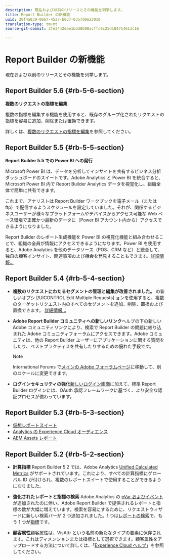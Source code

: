 ```yaml
---
description: 現在および以前のリリースとその機能を列挙します。
title: Report Builder の新機能
uuid: 20f4a839-0667-45a7-b037-0357d0e23010
translation-type: tm+mt
source-git-commit: 3fe3442eae1bdd8b90acffc9c25d184714613c16

---
```



# Report Builder の新機能

現在および以前のリリースとその機能を列挙します。

## Report Builder 5.6 {#rb-5-6-section}

**複数のリクエストの指標を編集**

複数の指標を編集する機能を使用すると、既存のグループ化されたリクエストの指標を容易に追加、削除または置換できます。

詳しくは、[複数のリクエストの指標を編集](/help/analyze/report-builder/manage-requests/edit-multiple-metrics.md)を参照してください。

## Report Builder 5.5 {#rb-5-5-section}

**Report Builder 5.5 での Power BI への発行**

Microsoft Power BI は、データを分析してインサイトを共有するビジネス分析ダッシュボードのスイートです。Adobe Analytics と Power BI を統合すると、Microsoft Power BI 内で Report Builder Analytics データを視覚化し、組織全体で簡単に共有できます。

これまで、アナリストは Report Builder ワークブックを電子メール（または ftp）で配信するようスケジュールを設定していました。それが、関係するビジネスユーザーが様々なプラットフォームやデバイスからアクセス可能な Web ベース環境で正確かつ最新のデータに（Power BI アカウント内から）アクセスできるようになりました。

Report Builder のレポート生成機能を Power BI の視覚化機能と組み合わせることで、組織の全員が情報にアクセスできるようになります。Power BI を使用すると、Adobe Analytics を他のデータソース（POS、CRM など）と統合して、独自の顧客インサイト、関連事項および機会を発見することもできます。[詳細情報...](/help/analyze/report-builder/c-publish-power-bi/power-bi.md)

## Report Builder 5.4 {#rb-5-4-section}

* **複数のリクエストにわたるセグメントの管理と編集が改善されました。** の新しいオプシ [!UICONTROL Edit Multiple Requests] ョンを使用すると、複数のターゲットリクエスト内のすべてのセグメントを追加、削除、置換および置換できます。 [詳細情報...](/help/analyze/report-builder/data-requests/segmentation.md#section_C3D63FCBE1A94369A319243313B03C93)

* **Adobe Report Builder コミュニティへの新しいリンク**&#x200B;ヘルプの下の新しい Adobe コミュニティリンクにより、検索で Report Builder の問題に絞り込まれた Adobe コミュニティフォーラムにアクセスできます。Adobe コミュニティは、他の Report Builder ユーザーにアプリケーションに関する質問をしたり、ベストプラクティスを共有したりするための優れた手段です。

   >[!NOTE]
   >
   >International Forums で[メインの Adobe フォーラムページ](https://forums.adobe.com/welcome)に移動して、別のロケールに変更できます。

* **ログインセキュリティの強化**[新しいログイン画面](/help/analyze/report-builder/setup/login.md)に加えて、標準 Report Builder ログインには、OAuth 承認フレームワークに基づく、より安全な認証プロセスが備わっています。

## Report Builder 5.3 {#rb-5-3-section}

* [仮想レポートスイート](https://docs.adobe.com/help/ja-JP/analytics/components/virtual-report-suites/vrs-about.html)
* [Analytics の Experience Cloud オーディエンス](https://docs.adobe.com/content/help/ja-JP/core-services/interface/audiences/audience-library.html)
* [AEM Assets レポート](https://docs.adobe.com/content/help/en/analytics/integration/aem-assets-reporting.html)

## Report Builder 5.2 {#rb-5-2-section}

* **計算指標** Report Builder 5.2 では、Adobe Analytics [Unified Calculated Metrics](/help/analyze/report-builder/layout/c-metrics-dimensions/calculated-metrics.md) がサポートされています。これにより、すべての計算指標にグローバル ID が付けられ、複数のレポートスイートで使用することができるようになりました。

* **強化されたレポートと指標の検索** Adobe Analytics の [eVar およびイベント](https://docs.adobe.com/content/help/en/analytics/implementation/vars/page-vars/events/event-serialization.html)が追加されたのに伴い、Adobe Report Builder で提供されるレポートと指標の数が大幅に増えています。検索を容易にするために、リクエストウィザードに新しい検索バーが 2 つ追加されました。1 つは[レポートの検索](/help/analyze/report-builder/data-requests/c-report-types/select-report-types.md)で、もう 1 つが[指標](/help/analyze/report-builder/layout/c-metrics-dimensions/t-add-metrics-and-dimensions.md)です。

* **顧客属性**&#x200B;顧客属性は、VisAttr という名前の新たなタイプの要素に保存されます。これはディメンションまたは指標として選択できます。顧客属性をアップロードする方法について詳しくは、「[Experience Cloud ヘルプ](https://docs.adobe.com/content/help/ja-JP/core-services/interface/customer-attributes/attributes.html)」を参照してください。

